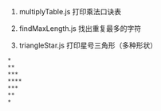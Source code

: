 1. multiplyTable.js
打印乘法口诀表

2. findMaxLength.js
找出重复最多的字符

3. triangleStar.js
打印星号三角形（多种形状）
```
*
**
***
****
***
**
*
```
